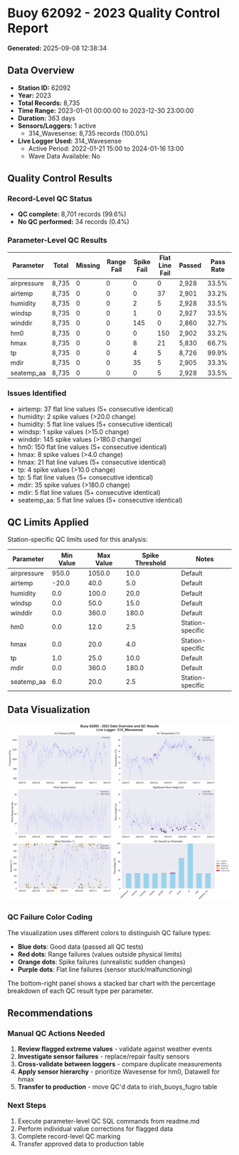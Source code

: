 # Buoy 62092 - 2023 Quality Control Report

**Generated:** 2025-09-08 12:38:34

## Data Overview

- **Station ID:** 62092
- **Year:** 2023
- **Total Records:** 8,735
- **Time Range:** 2023-01-01 00:00:00 to 2023-12-30 23:00:00
- **Duration:** 363 days
- **Sensors/Loggers:** 1 active
  - 314_Wavesense: 8,735 records (100.0%)
- **Live Logger Used:** 314_Wavesense
  - Active Period: 2022-01-21 15:00 to 2024-01-16 13:00
  - Wave Data Available: No

## Quality Control Results

### Record-Level QC Status

- **QC complete:** 8,701 records (99.6%)
- **No QC performed:** 34 records (0.4%)

### Parameter-Level QC Results

| Parameter | Total | Missing | Range Fail | Spike Fail | Flat Line Fail | Passed | Pass Rate |
|-----------|--------|---------|------------|------------|----------------|--------|-----------|
| airpressure | 8,735 | 0 | 0 | 0 | 0 | 2,928 | 33.5% |
| airtemp | 8,735 | 0 | 0 | 0 | 37 | 2,901 | 33.2% |
| humidity | 8,735 | 0 | 0 | 2 | 5 | 2,928 | 33.5% |
| windsp | 8,735 | 0 | 0 | 1 | 0 | 2,927 | 33.5% |
| winddir | 8,735 | 0 | 0 | 145 | 0 | 2,860 | 32.7% |
| hm0 | 8,735 | 0 | 0 | 0 | 150 | 2,902 | 33.2% |
| hmax | 8,735 | 0 | 0 | 8 | 21 | 5,830 | 66.7% |
| tp | 8,735 | 0 | 0 | 4 | 5 | 8,726 | 99.9% |
| mdir | 8,735 | 0 | 0 | 35 | 5 | 2,905 | 33.3% |
| seatemp_aa | 8,735 | 0 | 0 | 0 | 5 | 2,928 | 33.5% |

### Issues Identified

- airtemp: 37 flat line values (5+ consecutive identical)
- humidity: 2 spike values (>20.0 change)
- humidity: 5 flat line values (5+ consecutive identical)
- windsp: 1 spike values (>15.0 change)
- winddir: 145 spike values (>180.0 change)
- hm0: 150 flat line values (5+ consecutive identical)
- hmax: 8 spike values (>4.0 change)
- hmax: 21 flat line values (5+ consecutive identical)
- tp: 4 spike values (>10.0 change)
- tp: 5 flat line values (5+ consecutive identical)
- mdir: 35 spike values (>180.0 change)
- mdir: 5 flat line values (5+ consecutive identical)
- seatemp_aa: 5 flat line values (5+ consecutive identical)

## QC Limits Applied

Station-specific QC limits used for this analysis:

| Parameter | Min Value | Max Value | Spike Threshold | Notes |
|-----------|-----------|-----------|-----------------|-------|
| airpressure | 950.0 | 1050.0 | 10.0 | Default |
| airtemp | -20.0 | 40.0 | 5.0 | Default |
| humidity | 0.0 | 100.0 | 20.0 | Default |
| windsp | 0.0 | 50.0 | 15.0 | Default |
| winddir | 0.0 | 360.0 | 180.0 | Default |
| hm0 | 0.0 | 12.0 | 2.5 | Station-specific |
| hmax | 0.0 | 20.0 | 4.0 | Station-specific |
| tp | 1.0 | 25.0 | 10.0 | Default |
| mdir | 0.0 | 360.0 | 180.0 | Default |
| seatemp_aa | 6.0 | 20.0 | 2.5 | Station-specific |

## Data Visualization

![QC Overview](buoy_62092_2023_qc_overview.png)

### QC Failure Color Coding

The visualization uses different colors to distinguish QC failure types:

- **Blue dots**: Good data (passed all QC tests)
- **Red dots**: Range failures (values outside physical limits)
- **Orange dots**: Spike failures (unrealistic sudden changes)
- **Purple dots**: Flat line failures (sensor stuck/malfunctioning)

The bottom-right panel shows a stacked bar chart with the percentage breakdown of each QC result type per parameter.

## Recommendations

### Manual QC Actions Needed

1. **Review flagged extreme values** - validate against weather events
2. **Investigate sensor failures** - replace/repair faulty sensors
3. **Cross-validate between loggers** - compare duplicate measurements
4. **Apply sensor hierarchy** - prioritize Wavesense for hm0, Datawell for hmax
5. **Transfer to production** - move QC'd data to irish_buoys_fugro table

### Next Steps

1. Execute parameter-level QC SQL commands from readme.md
2. Perform individual value corrections for flagged data
3. Complete record-level QC marking
4. Transfer approved data to production table
